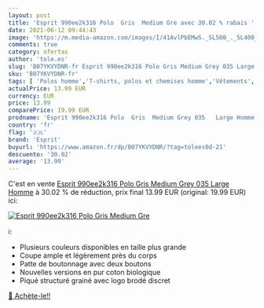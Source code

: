 ```yaml
---
layout: post
title: 'Esprit 990ee2k316 Polo  Gris  Medium Gre avec 30.02 % rabais '
date: 2021-06-12 09:44:43
image: 'https://m.media-amazon.com/images/I/41AvlPbEMwS._SL500_._SL400_.jpg'
comments: true
category: ofertas
author: 'tole.es'
slug: 'B07YKVYDNR-fr Esprit 990ee2k316 Polo Gris Medium Grey 035 Large Homme'
sku: 'B07YKVYDNR-fr'
tags: [ 'Polos homme','T-shirts, polos et chemises homme','Vêtements','Vêtements homme','esprit', ]
actualPrice: 13.99 EUR
currency: EUR
price: 13.99
comparePrice: 19.99 EUR
prodname: 'Esprit 990ee2k316 Polo  Gris  Medium Grey 035   Large Homme'
country: 'fr'
flag: '🇫🇷'
brand: 'Esprit'
buyurl: 'https://www.amazon.fr/dp/B07YKVYDNR/?tag=tolees0d-21'
descuento: '30.02'
average: '13.99'
---
```


C'est en vente [Esprit 990ee2k316 Polo  Gris  Medium Grey 035   Large Homme](https://www.amazon.fr/dp/B07YKVYDNR/?tag=tolees0d-21)  à  30.02 % de réduction, prix final  13.99 EUR (original: 19.99 EUR) ici:

[![Esprit 990ee2k316 Polo  Gris  Medium Gre](https://m.media-amazon.com/images/I/41AvlPbEMwS._SL500_._SL400_.jpg)](https://www.amazon.fr/dp/B07YKVYDNR/?tag=tolees0d-21)

ℹ️:

- Plusieurs couleurs disponibles en taille plus grande
- Coupe ample et légèrement près du corps
- Patte de boutonnage avec deux boutons
- Nouvelles versions en pur coton biologique
- Piqué structuré grainé avec logo brodé discret

[🛒 Achète-le!!](https://www.amazon.fr/dp/B07YKVYDNR/?tag=tolees0d-21)
